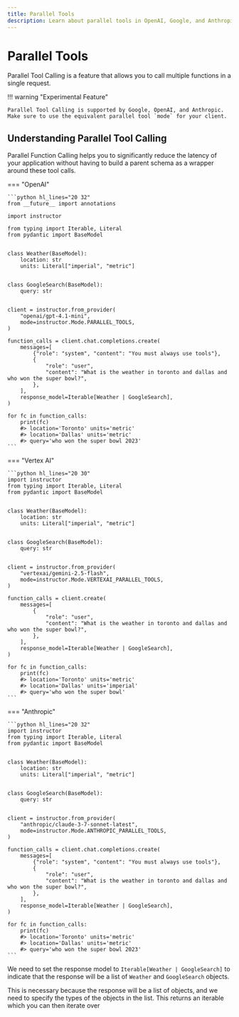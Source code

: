 ```yaml
---
title: Parallel Tools
description: Learn about parallel tools in OpenAI, Google, and Anthropic.
---
```


# Parallel Tools

Parallel Tool Calling is a feature that allows you to call multiple functions in a single request.

!!! warning "Experimental Feature"

    Parallel Tool Calling is supported by Google, OpenAI, and Anthropic. Make sure to use the equivalent parallel tool `mode` for your client.

## Understanding Parallel Tool Calling

Parallel Function Calling helps you to significantly reduce the latency of your application without having to build a parent schema as a wrapper around these tool calls.

=== "OpenAI"

    ```python hl_lines="20 32"
    from __future__ import annotations

    import instructor

    from typing import Iterable, Literal
    from pydantic import BaseModel


    class Weather(BaseModel):
        location: str
        units: Literal["imperial", "metric"]


    class GoogleSearch(BaseModel):
        query: str


    client = instructor.from_provider(
        "openai/gpt-4.1-mini",
        mode=instructor.Mode.PARALLEL_TOOLS,
    )

    function_calls = client.chat.completions.create(
        messages=[
            {"role": "system", "content": "You must always use tools"},
            {
                "role": "user",
                "content": "What is the weather in toronto and dallas and who won the super bowl?",
            },
        ],
        response_model=Iterable[Weather | GoogleSearch],
    )

    for fc in function_calls:
        print(fc)
        #> location='Toronto' units='metric'
        #> location='Dallas' units='metric'
        #> query='who won the super bowl 2023'
    ```

=== "Vertex AI"

    ```python hl_lines="20 30"
    import instructor
    from typing import Iterable, Literal
    from pydantic import BaseModel


    class Weather(BaseModel):
        location: str
        units: Literal["imperial", "metric"]


    class GoogleSearch(BaseModel):
        query: str


    client = instructor.from_provider(
        "vertexai/gemini-2.5-flash",
        mode=instructor.Mode.VERTEXAI_PARALLEL_TOOLS,
    )

    function_calls = client.create(
        messages=[
            {
                "role": "user",
                "content": "What is the weather in toronto and dallas and who won the super bowl?",
            },
        ],
        response_model=Iterable[Weather | GoogleSearch],
    )

    for fc in function_calls:
        print(fc)
        #> location='Toronto' units='metric'
        #> location='Dallas' units='imperial'
        #> query='who won the super bowl'
    ```

=== "Anthropic"

    ```python hl_lines="20 32"
    import instructor
    from typing import Iterable, Literal
    from pydantic import BaseModel


    class Weather(BaseModel):
        location: str
        units: Literal["imperial", "metric"]


    class GoogleSearch(BaseModel):
        query: str


    client = instructor.from_provider(
        "anthropic/claude-3-7-sonnet-latest",
        mode=instructor.Mode.ANTHROPIC_PARALLEL_TOOLS,
    )

    function_calls = client.chat.completions.create(
        messages=[
            {"role": "system", "content": "You must always use tools"},
            {
                "role": "user",
                "content": "What is the weather in toronto and dallas and who won the super bowl?",
            },
        ],
        response_model=Iterable[Weather | GoogleSearch],
    )

    for fc in function_calls:
        print(fc)
        #> location='Toronto' units='metric'
        #> location='Dallas' units='metric'
        #> query='who won the super bowl 2023'
    ```

We need to set the response model to `Iterable[Weather | GoogleSearch]` to indicate that the response will be a list of `Weather` and `GoogleSearch` objects.

This is necessary because the response will be a list of objects, and we need to specify the types of the objects in the list. This returns an iterable which you can then iterate over
